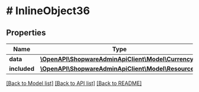 # # InlineObject36

## Properties

Name | Type | Description | Notes
------------ | ------------- | ------------- | -------------
**data** | [**\OpenAPI\ShopwareAdminApiClient\Model\Currency**](Currency.md) |  | [optional]
**included** | [**\OpenAPI\ShopwareAdminApiClient\Model\Resource[]**](Resource.md) |  | [optional]

[[Back to Model list]](../../README.md#models) [[Back to API list]](../../README.md#endpoints) [[Back to README]](../../README.md)
